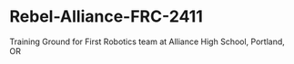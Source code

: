 # Rebel-Alliance-FRC-2411
Training Ground for First Robotics team at Alliance High School, Portland, OR
